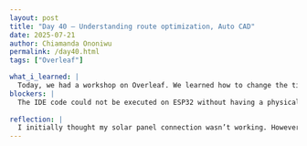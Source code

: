 ```yaml
---
layout: post
title: "Day 40 – Understanding route optimization, Auto CAD"
date: 2025-07-21
author: Chiamanda Ononiwu
permalink: /day40.html
tags: ["Overleaf"]

what_i_learned: |
  Today, we had a workshop on Overleaf. We learned how to change the title, add various sections, include references, and collaborate without interfering with each other’s work. After the break, the components for assembling our prototype arrived, so we began organizing them. We marked the areas that needed to be cut and were also able to complete the assembly drawing.
blockers: |
  The IDE code could not be executed on ESP32 without having a physical connection with the computer
  
reflection: |
  I initially thought my solar panel connection wasn’t working. However, the problem was actually with the LEDs I was using to test it. Dr. Blessing came in today and showed me a more effective way to check the panel. He also taught me how to connect it to the ESP32 to power the board.
---
```

